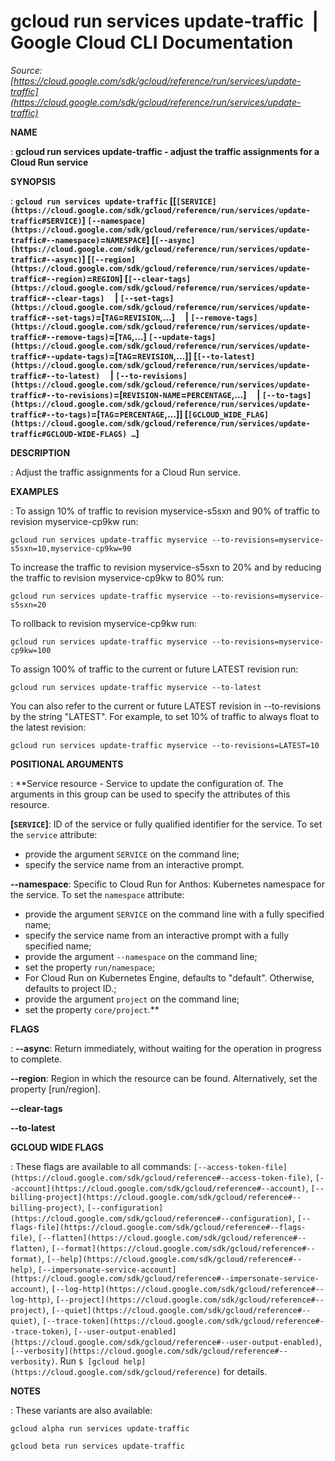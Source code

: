 # gcloud run services update-traffic  |  Google Cloud CLI Documentation

*Source: [https://cloud.google.com/sdk/gcloud/reference/run/services/update-traffic](https://cloud.google.com/sdk/gcloud/reference/run/services/update-traffic)*

**NAME**

: **gcloud run services update-traffic - adjust the traffic assignments for a Cloud Run service**

**SYNOPSIS**

: **`gcloud run services update-traffic` [[`[SERVICE](https://cloud.google.com/sdk/gcloud/reference/run/services/update-traffic#SERVICE)`] `[--namespace](https://cloud.google.com/sdk/gcloud/reference/run/services/update-traffic#--namespace)`=`NAMESPACE`] [`[--async](https://cloud.google.com/sdk/gcloud/reference/run/services/update-traffic#--async)`] [`[--region](https://cloud.google.com/sdk/gcloud/reference/run/services/update-traffic#--region)`=`REGION`] [`[--clear-tags](https://cloud.google.com/sdk/gcloud/reference/run/services/update-traffic#--clear-tags)`     | `[--set-tags](https://cloud.google.com/sdk/gcloud/reference/run/services/update-traffic#--set-tags)`=[`TAG`=`REVISION`,…]     | `[--remove-tags](https://cloud.google.com/sdk/gcloud/reference/run/services/update-traffic#--remove-tags)`=[`TAG`,…] `[--update-tags](https://cloud.google.com/sdk/gcloud/reference/run/services/update-traffic#--update-tags)`=[`TAG`=`REVISION`,…]] [`[--to-latest](https://cloud.google.com/sdk/gcloud/reference/run/services/update-traffic#--to-latest)`     | `[--to-revisions](https://cloud.google.com/sdk/gcloud/reference/run/services/update-traffic#--to-revisions)`=[`REVISION-NAME`=`PERCENTAGE`,…]     | `[--to-tags](https://cloud.google.com/sdk/gcloud/reference/run/services/update-traffic#--to-tags)`=[`TAG`=`PERCENTAGE`,…]] [`[GCLOUD_WIDE_FLAG](https://cloud.google.com/sdk/gcloud/reference/run/services/update-traffic#GCLOUD-WIDE-FLAGS) …`]**

**DESCRIPTION**

: Adjust the traffic assignments for a Cloud Run service.

**EXAMPLES**

: To assign 10% of traffic to revision myservice-s5sxn and 90% of traffic to
revision myservice-cp9kw run:

```
gcloud run services update-traffic myservice --to-revisions=myservice-s5sxn=10,myservice-cp9kw=90
```

To increase the traffic to revision myservice-s5sxn to 20% and by reducing the
traffic to revision myservice-cp9kw to 80% run:

```
gcloud run services update-traffic myservice --to-revisions=myservice-s5sxn=20
```

To rollback to revision myservice-cp9kw run:

```
gcloud run services update-traffic myservice --to-revisions=myservice-cp9kw=100
```

To assign 100% of traffic to the current or future LATEST revision run:

```
gcloud run services update-traffic myservice --to-latest
```

You can also refer to the current or future LATEST revision in --to-revisions by
the string "LATEST". For example, to set 10% of traffic to always float to the
latest revision:

```
gcloud run services update-traffic myservice --to-revisions=LATEST=10
```

**POSITIONAL ARGUMENTS**

: **Service resource - Service to update the configuration of. The arguments in this
group can be used to specify the attributes of this resource.

**[`SERVICE`]**:
ID of the service or fully qualified identifier for the service.
To set the `service` attribute:

- provide the argument `SERVICE` on the command line;
- specify the service name from an interactive prompt.

**--namespace**:
Specific to Cloud Run for Anthos: Kubernetes namespace for the service.
To set the `namespace` attribute:

- provide the argument `SERVICE` on the command line with a fully
specified name;
- specify the service name from an interactive prompt with a fully specified name;
- provide the argument `--namespace` on the command line;
- set the property `run/namespace`;
- For Cloud Run on Kubernetes Engine, defaults to "default". Otherwise, defaults
to project ID.;
- provide the argument `project` on the command line;
- set the property `core/project`.**

**FLAGS**

: **--async**:
Return immediately, without waiting for the operation in progress to complete.

**--region**:
Region in which the resource can be found. Alternatively, set the property
[run/region].

**--clear-tags**

**--to-latest**

**GCLOUD WIDE FLAGS**

: These flags are available to all commands: `[--access-token-file](https://cloud.google.com/sdk/gcloud/reference#--access-token-file)`,
`[--account](https://cloud.google.com/sdk/gcloud/reference#--account)`, `[--billing-project](https://cloud.google.com/sdk/gcloud/reference#--billing-project)`,
`[--configuration](https://cloud.google.com/sdk/gcloud/reference#--configuration)`,
`[--flags-file](https://cloud.google.com/sdk/gcloud/reference#--flags-file)`,
`[--flatten](https://cloud.google.com/sdk/gcloud/reference#--flatten)`, `[--format](https://cloud.google.com/sdk/gcloud/reference#--format)`, `[--help](https://cloud.google.com/sdk/gcloud/reference#--help)`, `[--impersonate-service-account](https://cloud.google.com/sdk/gcloud/reference#--impersonate-service-account)`,
`[--log-http](https://cloud.google.com/sdk/gcloud/reference#--log-http)`,
`[--project](https://cloud.google.com/sdk/gcloud/reference#--project)`, `[--quiet](https://cloud.google.com/sdk/gcloud/reference#--quiet)`, `[--trace-token](https://cloud.google.com/sdk/gcloud/reference#--trace-token)`, `[--user-output-enabled](https://cloud.google.com/sdk/gcloud/reference#--user-output-enabled)`,
`[--verbosity](https://cloud.google.com/sdk/gcloud/reference#--verbosity)`.
Run `$ [gcloud help](https://cloud.google.com/sdk/gcloud/reference)` for details.

**NOTES**

: These variants are also available:

```
gcloud alpha run services update-traffic
```

```
gcloud beta run services update-traffic
```